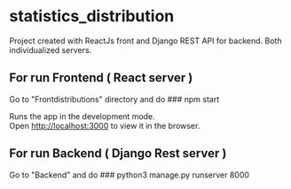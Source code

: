 # statistics_distribution

Project created with ReactJs front and Django REST API for backend. Both individualized servers.



## For run Frontend ( React server ) 

Go to "Frontdistributions" directory and do ### npm start

Runs the app in the development mode.\
Open [http://localhost:3000](http://localhost:3000) to view it in the browser.


## For run Backend ( Django Rest server ) 

Go to "Backend" and do ### python3 manage.py runserver 8000

